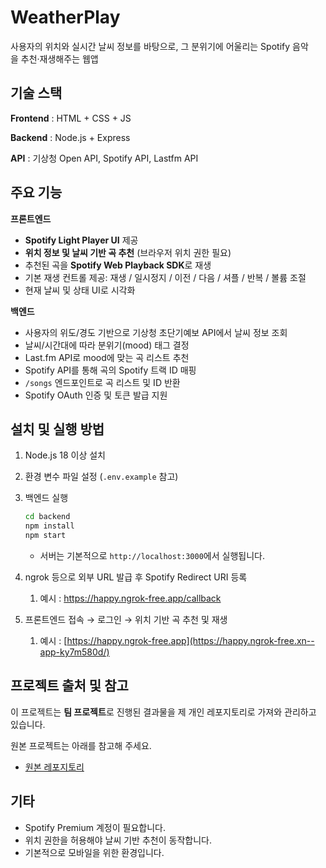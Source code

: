 # WeatherPlay

사용자의 위치와 실시간 날씨 정보를 바탕으로, 그 분위기에 어울리는 Spotify 음악을 추천·재생해주는 웹앱
## 기술 스택

**Frontend** : HTML + CSS + JS

**Backend** : Node.js + Express

**API** : 기상청 Open API, Spotify API, Lastfm API

## 주요 기능

**프론트엔드**

- **Spotify Light Player UI** 제공
- **위치 정보 및 날씨 기반 곡 추천** (브라우저 위치 권한 필요)
- 추천된 곡을 **Spotify Web Playback SDK**로 재생
- 기본 재생 컨트롤 제공: 재생 / 일시정지 / 이전 / 다음 / 셔플 / 반복 / 볼륨 조절
- 현재 날씨 및 상태 UI로 시각화

**백엔드**

- 사용자의 위도/경도 기반으로 기상청 초단기예보 API에서 날씨 정보 조회
- 날씨/시간대에 따라 분위기(mood) 태그 결정
- Last.fm API로 mood에 맞는 곡 리스트 추천
- Spotify API를 통해 곡의 Spotify 트랙 ID 매핑
- `/songs` 엔드포인트로 곡 리스트 및 ID 반환
- Spotify OAuth 인증 및 토큰 발급 지원

## **설치 및 실행 방법**

1. Node.js 18 이상 설치
2. 환경 변수 파일 설정 (`.env.example` 참고)
3. 백엔드 실행
    
    ```bash
    cd backend
    npm install
    npm start
    ```
    
    - 서버는 기본적으로 `http://localhost:3000`에서 실행됩니다.
4. ngrok 등으로 외부 URL 발급 후 Spotify Redirect URI 등록
    1. 예시 : https://happy.ngrok-free.app/callback
5. 프론트엔드 접속 → 로그인 → 위치 기반 곡 추천 및 재생
    1. 예시 : [https://happy.ngrok-free.app](https://happy.ngrok-free.xn--app-ky7m580d/)

## **프로젝트 출처 및 참고**

이 프로젝트는 **팀 프로젝트**로 진행된 결과물을 제 개인 레포지토리로 가져와 관리하고 있습니다.

원본 프로젝트는 아래를 참고해 주세요.

- [원본 레포지토리](https://github.com/Internet-Programming-Team-4/project)

## **기타**

- Spotify Premium 계정이 필요합니다.
- 위치 권한을 허용해야 날씨 기반 추천이 동작합니다.
- 기본적으로 모바일을 위한 환경입니다.